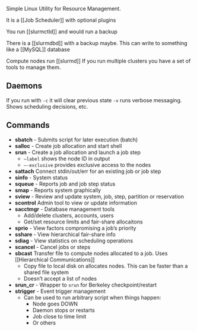 Simple Linux Utility for Resource Management.

It is a [[Job Scheduler]] with optional plugins


You run [[slurmctld]] and would run a backup

There is a [[slurmdbd]] with a backup maybe. This can write to something like a [[MySQL]] database 

Compute nodes run [[slurmd]]
If you run multiple clusters you have a set of tools to manage them.
## Daemons
If you run with `-c` it will clear previous state
`-v` runs verbose messaging. Shows scheduling decisions, etc.

## Commands
- **sbatch** - Submits script for later execution (batch)
- **salloc** - Create job allocation and start shell
- **srun** - Create a job allocation and launch a job step
	- `—label` shows the node ID in output
	- `—-exclusive` provides exclusive access to the nodes
- **sattach** Connect stdin/out/err for an existing job or job step
- **sinfo** - System status
- **squeue** - Reports job and job step status
- **smap** - Reports system graphically
- **sview** - Review and update system, job, step, partition or reservation
- **scontrol** Admin tool to view or update information
- **sacctmgr** - Database management tools
	- Add/delete clusters, accounts, users
	- Get/set resource limits  and fair-share allocaitons
- **sprio** - View factors compromising a job’s priority
- **sshare** - View hierarchical fair-share info
- **sdiag** - View statistics on scheduling operations
- **scancel** - Cancel jobs or steps
- **sbcast** Transfer file to compute nodes allocated to a job. Uses [[Hierarchical Communications]]
	- Copy file to local disk on allocates nodes. This can be faster than a shared file system
	- Doesn’t accept a list of nodes
- **srun_cr** - Wrapper to `srun` for Berkeley checkpoint/restart
- **strigger** - Event trigger management
	- Can be used to run arbitrary script when things happen:
		- Node goes DOWN
		- Daemon stops or restarts
		- Job close to time limit
		- Or others

